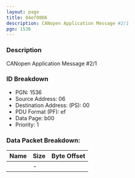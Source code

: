 ```yaml
---
layout: page
title: 04ef0006
description: CANopen Application Message #2/1
pgn: 1536
---
```


### Description

CANopen Application Message #2/1

### ID Breakdown
* PGN: 1536
* Source Address: 06
* Destination Address: (PS): 00
* PDU Format (PF): ef
* Data Page: b00
* Priority: 1
### Data Packet Breakdown:

| Name | Size | Byte Offset |
| ---- | ---- | ----------- |
|  | - |  |
